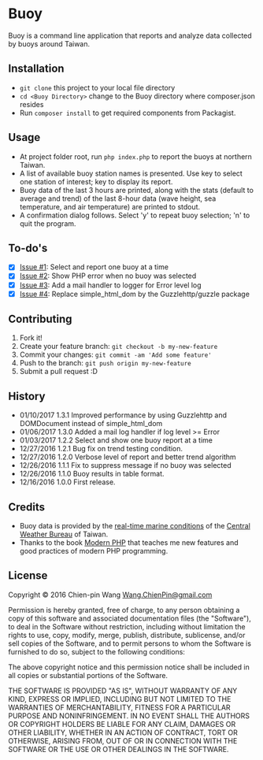 # Buoy

Buoy is a command line application that reports and analyze data collected by buoys around Taiwan.

## Installation

- `git clone` this project to your local file directory
- `cd <Buoy Directory>` change to the Buoy directory where composer.json
  resides
- Run `composer install` to get required components from Packagist.

## Usage

- At project folder root, run `php index.php` to report the buoys at northern Taiwan.
- A list of available buoy station names is presented. Use <space> key to select one station of interest; <return> key to display its report.
- Buoy data of the last 3 hours are printed, along with the stats (default to average and trend) of the last 8-hour data (wave height, sea temperature, and air temperature) are printed to stdout.
- A confirmation dialog follows. Select 'y' to repeat buoy selection; 'n' to quit the program.

## To-do's

- [x] [Issue #1](https://github.com/Chien-pinWang/Buoy/issues/1): Select and report one buoy at a time
- [x] [Issue #2](https://github.com/Chien-pinWang/Buoy/issues/2): Show PHP error when no buoy was selected
- [x] [Issue #3](https://github.com/Chien-pinWang/Buoy/issues/3): Add a mail handler to logger for Error level log
- [x] [Issue #4](https://github.com/Chien-pinWang/Buoy/issues/4): Replace simple_html_dom by the Guzzlehttp/guzzle package

## Contributing

1. Fork it!
2. Create your feature branch: `git checkout -b my-new-feature`
3. Commit your changes: `git commit -am 'Add some feature'`
4. Push to the branch: `git push origin my-new-feature`
5. Submit a pull request :D

## History

- 01/10/2017 1.3.1 Improved performance by using Guzzlehttp and DOMDocument instead of simple_html_dom
- 01/06/2017 1.3.0 Added a mail log handler if log level >= Error
- 01/03/2017 1.2.2 Select and show one buoy report at a time
- 12/27/2016 1.2.1 Bug fix on trend testing condition.
- 12/27/2016 1.2.0 Verbose level of report and better trend algorithm
- 12/26/2016 1.1.1 Fix to suppress message if no buoy was selected
- 12/26/2016 1.1.0 Buoy results in table format.
- 12/16/2016 1.0.0 First release.

## Credits

- Buoy data is provided by the [real-time marine conditions](http://cwb.gov.tw/V7/observe/marine/) of the [Central Weather Bureau](http://cwb.gov.tw) of Taiwan.
- Thanks to the book [Modern PHP](https://www.amazon.com/Modern-PHP-Features-Good-Practices-ebook/dp/B00TKVLL26/ref=mt_kindle?_encoding=UTF8&me=) that teaches me new features and good practices of modern PHP programming.

## License

Copyright © 2016 Chien-pin Wang <Wang.ChienPin@gmail.com>

Permission is hereby granted, free of charge, to any person obtaining
a copy of this software and associated documentation files (the "Software"),
to deal in the Software without restriction, including without limitation
the rights to use, copy, modify, merge, publish, distribute, sublicense,
and/or sell copies of the Software, and to permit persons to whom the
Software is furnished to do so, subject to the following conditions:

The above copyright notice and this permission notice shall be included
in all copies or substantial portions of the Software.

THE SOFTWARE IS PROVIDED "AS IS", WITHOUT WARRANTY OF ANY KIND,
EXPRESS OR IMPLIED, INCLUDING BUT NOT LIMITED TO THE WARRANTIES
OF MERCHANTABILITY, FITNESS FOR A PARTICULAR PURPOSE AND NONINFRINGEMENT.
IN NO EVENT SHALL THE AUTHORS OR COPYRIGHT HOLDERS BE LIABLE FOR ANY CLAIM,
DAMAGES OR OTHER LIABILITY, WHETHER IN AN ACTION OF CONTRACT,
TORT OR OTHERWISE, ARISING FROM, OUT OF OR IN CONNECTION WITH THE SOFTWARE
OR THE USE OR OTHER DEALINGS IN THE SOFTWARE.

